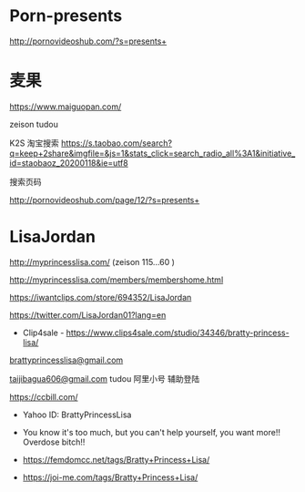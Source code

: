 # Porn-presents
http://pornovideoshub.com/?s=presents+


# 麦果
https://www.maiguopan.com/

zeison tudou

K2S 淘宝搜索
https://s.taobao.com/search?q=keep+2share&imgfile=&js=1&stats_click=search_radio_all%3A1&initiative_id=staobaoz_20200118&ie=utf8

搜索页码

http://pornovideoshub.com/page/12/?s=presents+


# LisaJordan
http://myprincesslisa.com/  (zeison 115...60 )

http://myprincesslisa.com/members/membershome.html

https://iwantclips.com/store/694352/LisaJordan 

https://twitter.com/LisaJordan01?lang=en

- Clip4sale -  https://www.clips4sale.com/studio/34346/bratty-princess-lisa/ 

brattyprincesslisa@gmail.com

taijibagua606@gmail.com  tudou   阿里小号 辅助登陆

https://ccbill.com/

- Yahoo ID: BrattyPrincessLisa 

- You know it's too much, but you can't help yourself, you want more!! Overdose bitch!!

- https://femdomcc.net/tags/Bratty+Princess+Lisa/

- https://joi-me.com/tags/Bratty+Princess+Lisa/
